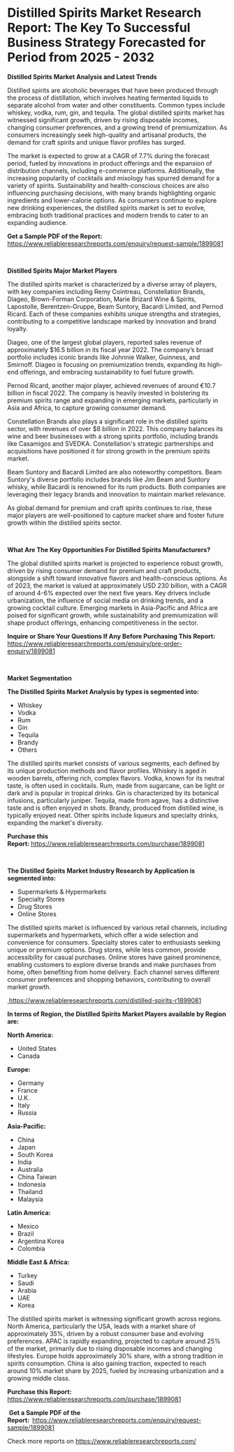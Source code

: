 <p><h1>Distilled Spirits Market Research Report: The Key To Successful Business Strategy Forecasted for Period from 2025 - 2032</h1></p><p><strong>Distilled Spirits Market Analysis and Latest Trends</strong></p>
<p><p>Distilled spirits are alcoholic beverages that have been produced through the process of distillation, which involves heating fermented liquids to separate alcohol from water and other constituents. Common types include whiskey, vodka, rum, gin, and tequila. The global distilled spirits market has witnessed significant growth, driven by rising disposable incomes, changing consumer preferences, and a growing trend of premiumization. As consumers increasingly seek high-quality and artisanal products, the demand for craft spirits and unique flavor profiles has surged.</p><p>The market is expected to grow at a CAGR of 7.7% during the forecast period, fueled by innovations in product offerings and the expansion of distribution channels, including e-commerce platforms. Additionally, the increasing popularity of cocktails and mixology has spurred demand for a variety of spirits. Sustainability and health-conscious choices are also influencing purchasing decisions, with many brands highlighting organic ingredients and lower-calorie options. As consumers continue to explore new drinking experiences, the distilled spirits market is set to evolve, embracing both traditional practices and modern trends to cater to an expanding audience.</p></p>
<p><strong>Get a Sample PDF of the Report:&nbsp;</strong> <a href="https://www.reliableresearchreports.com/enquiry/request-sample/1899081?utm_campaign=2561&utm_medium=2&utm_source=Github&utm_content=ia&utm_term=03032025&utm_id=distilled-spirits">https://www.reliableresearchreports.com/enquiry/request-sample/1899081</a></p>
<p>&nbsp;</p>
<p><strong>Distilled Spirits Major Market Players</strong></p>
<p><p>The distilled spirits market is characterized by a diverse array of players, with key companies including Remy Cointreau, Constellation Brands, Diageo, Brown-Forman Corporation, Marie Brizard Wine & Spirits, Lapostolle, Berentzen-Gruppe, Beam Suntory, Bacardi Limited, and Pernod Ricard. Each of these companies exhibits unique strengths and strategies, contributing to a competitive landscape marked by innovation and brand loyalty.</p><p>Diageo, one of the largest global players, reported sales revenue of approximately $16.5 billion in its fiscal year 2022. The company’s broad portfolio includes iconic brands like Johnnie Walker, Guinness, and Smirnoff. Diageo is focusing on premiumization trends, expanding its high-end offerings, and embracing sustainability to fuel future growth.</p><p>Pernod Ricard, another major player, achieved revenues of around €10.7 billion in fiscal 2022. The company is heavily invested in bolstering its premium spirits range and expanding in emerging markets, particularly in Asia and Africa, to capture growing consumer demand.</p><p>Constellation Brands also plays a significant role in the distilled spirits sector, with revenues of over $8 billion in 2022. This company balances its wine and beer businesses with a strong spirits portfolio, including brands like Casamigos and SVEDKA. Constellation's strategic partnerships and acquisitions have positioned it for strong growth in the premium spirits market.</p><p>Beam Suntory and Bacardi Limited are also noteworthy competitors. Beam Suntory's diverse portfolio includes brands like Jim Beam and Suntory whisky, while Bacardi is renowned for its rum products. Both companies are leveraging their legacy brands and innovation to maintain market relevance.</p><p>As global demand for premium and craft spirits continues to rise, these major players are well-positioned to capture market share and foster future growth within the distilled spirits sector.</p></p>
<p>&nbsp;</p>
<p><strong>What Are The Key Opportunities For Distilled Spirits Manufacturers?</strong></p>
<p><p>The global distilled spirits market is projected to experience robust growth, driven by rising consumer demand for premium and craft products, alongside a shift toward innovative flavors and health-conscious options. As of 2023, the market is valued at approximately USD 230 billion, with a CAGR of around 4-6% expected over the next five years. Key drivers include urbanization, the influence of social media on drinking trends, and a growing cocktail culture. Emerging markets in Asia-Pacific and Africa are poised for significant growth, while sustainability and premiumization will shape product offerings, enhancing competitiveness in the sector.</p></p>
<p><strong>Inquire or Share Your Questions If Any Before Purchasing This Report:</strong> <a href="https://www.reliableresearchreports.com/enquiry/pre-order-enquiry/1899081?utm_campaign=2561&utm_medium=2&utm_source=Github&utm_content=ia&utm_term=03032025&utm_id=distilled-spirits">https://www.reliableresearchreports.com/enquiry/pre-order-enquiry/1899081</a></p>
<p>&nbsp;</p>
<p><strong>Market Segmentation</strong></p>
<p><strong>The Distilled Spirits Market Analysis by types is segmented into:</strong></p>
<p><ul><li>Whiskey</li><li>Vodka</li><li>Rum</li><li>Gin</li><li>Tequila</li><li>Brandy</li><li>Others</li></ul></p>
<p><p>The distilled spirits market consists of various segments, each defined by its unique production methods and flavor profiles. Whiskey is aged in wooden barrels, offering rich, complex flavors. Vodka, known for its neutral taste, is often used in cocktails. Rum, made from sugarcane, can be light or dark and is popular in tropical drinks. Gin is characterized by its botanical infusions, particularly juniper. Tequila, made from agave, has a distinctive taste and is often enjoyed in shots. Brandy, produced from distilled wine, is typically enjoyed neat. Other spirits include liqueurs and specialty drinks, expanding the market's diversity.</p></p>
<p><strong>Purchase this Report:&nbsp;</strong><a href="https://www.reliableresearchreports.com/purchase/1899081?utm_campaign=2561&utm_medium=2&utm_source=Github&utm_content=ia&utm_term=03032025&utm_id=distilled-spirits">https://www.reliableresearchreports.com/purchase/1899081</a></p>
<p>&nbsp;</p>
<p><strong>The Distilled Spirits Market Industry Research by Application is segmented into:</strong></p>
<p><ul><li>Supermarkets & Hypermarkets</li><li>Specialty Stores</li><li>Drug Stores</li><li>Online Stores</li></ul></p>
<p><p>The distilled spirits market is influenced by various retail channels, including supermarkets and hypermarkets, which offer a wide selection and convenience for consumers. Specialty stores cater to enthusiasts seeking unique or premium options. Drug stores, while less common, provide accessibility for casual purchases. Online stores have gained prominence, enabling customers to explore diverse brands and make purchases from home, often benefiting from home delivery. Each channel serves different consumer preferences and shopping behaviors, contributing to overall market growth.</p></p>
<p><a href="https://www.reliableresearchreports.com/distilled-spirits-r1899081?utm_campaign=2561&utm_medium=2&utm_source=Github&utm_content=ia&utm_term=03032025&utm_id=distilled-spirits">&nbsp;https://www.reliableresearchreports.com/distilled-spirits-r1899081</a></p>
<p><strong>In terms of Region, the Distilled Spirits Market Players available by Region are:</strong></p>
<p>
    <p> <strong> North America: </strong>
        <ul>
            <li>United States</li>
            <li>Canada</li>
        </ul>
        </p> 
    <p> <strong> Europe: </strong>
        <ul>
            <li>Germany</li>
            <li>France</li>
            <li>U.K.</li>
            <li>Italy</li>
            <li>Russia</li>
        </ul>
        </p> 
    <p> <strong> Asia-Pacific: </strong>
        <ul>
            <li>China</li>
            <li>Japan</li>
            <li>South Korea</li>
            <li>India</li>
            <li>Australia</li>
            <li>China Taiwan</li>
            <li>Indonesia</li>
            <li>Thailand</li>
            <li>Malaysia</li>
        </ul>
        </p> 
    <p> <strong> Latin America: </strong>
        <ul>
            <li>Mexico</li>
            <li>Brazil</li>
            <li>Argentina Korea</li>
            <li>Colombia</li>
        </ul>
        </p> 
    <p> <strong> Middle East & Africa: </strong>
        <ul>
            <li>Turkey</li>
            <li>Saudi</li>
            <li>Arabia</li>
            <li>UAE</li>
            <li>Korea</li>
        </ul>
    </p>
    </p>
<p><p>The distilled spirits market is witnessing significant growth across regions. North America, particularly the USA, leads with a market share of approximately 35%, driven by a robust consumer base and evolving preferences. APAC is rapidly expanding, projected to capture around 25% of the market, primarily due to rising disposable incomes and changing lifestyles. Europe holds approximately 30% share, with a strong tradition in spirits consumption. China is also gaining traction, expected to reach around 10% market share by 2025, fueled by increasing urbanization and a growing middle class.</p></p>
<p><strong>Purchase this Report: </strong><a href="https://www.reliableresearchreports.com/purchase/1899081?utm_campaign=2561&utm_medium=2&utm_source=Github&utm_content=ia&utm_term=03032025&utm_id=distilled-spirits">https://www.reliableresearchreports.com/purchase/1899081</a></p>
<p>&nbsp;<strong>Get a Sample PDF of the Report:&nbsp;&nbsp;</strong><a href="https://www.reliableresearchreports.com/enquiry/request-sample/1899081?utm_campaign=2561&utm_medium=2&utm_source=Github&utm_content=ia&utm_term=03032025&utm_id=distilled-spirits">https://www.reliableresearchreports.com/enquiry/request-sample/1899081</a></p>
<p><strong></strong></p>
<p>Check more reports on <a href="https://www.reliableresearchreports.com/?utm_campaign=2561&utm_medium=2&utm_source=Github&utm_content=ia&utm_term=03032025&utm_id=distilled-spirits">https://www.reliableresearchreports.com/</a></p>